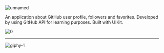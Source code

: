 ### 

![unnamed](https://github.com/DDilbilir0700/GHFollowers/assets/136610570/17fc9f3e-b9a3-4e29-a21d-788f81311f5c)

An application about GitHub user profile, followers and favorites. Developed by using GitHub API for learning purposes. Built with UIKit.

![0](https://github.com/DDilbilir0700/GHFollowers/assets/136610570/91d922d4-9463-477e-a747-663e3e33c727)

----------------------------------------------------------------------------
![giphy-1](https://github.com/DDilbilir0700/DDilbilir0700/assets/136610570/e7c3b5f5-ad24-4e1d-bc07-8b1553b4c888)


